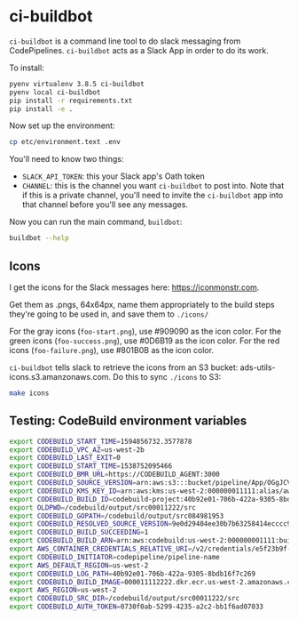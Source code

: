 # ci-buildbot

`ci-buildbot` is a command line tool to do slack messaging from CodePipelines.  `ci-buildbot` acts as a Slack App in
order to do its work.

To install:

```bash
pyenv virtualenv 3.8.5 ci-buildbot
pyenv local ci-buildbot
pip install -r requirements.txt
pip install -e .
```

Now set up the environment:

```bash
cp etc/environment.text .env
```

You'll need to know two things:

* `SLACK_API_TOKEN`: this your Slack app's Oath token
* `CHANNEL`: this is the channel you want `ci-buildbot` to post into.  Note that if this is a private channel, you'll need to invite the `ci-buildbot` app into that channel before you'll see any messages.

Now you can run the main command, `buildbot`:

```bash
buildbot --help
```

## Icons

I get the icons for the Slack messages here: https://iconmonstr.com.

Get them as .pngs, 64x64px, name them appropriately to the build steps they're going to be used in, and save them to `./icons/`

For the gray icons (`foo-start.png`), use #909090 as the icon color.
For the green icons (`foo-success.png`), use #0D6B19 as the icon color.
For the red icons (`foo-failure.png`), use #801B0B as the icon color.

`ci-buildbot` tells slack to retrieve the icons from an S3 bucket: ads-utils-icons.s3.amanzonaws.com.  Do this to sync `./icons` to S3:

```bash
make icons
```

## Testing: CodeBuild environment variables

```bash
export CODEBUILD_START_TIME=1594856732.3577878
export CODEBUILD_VPC_AZ=us-west-2b
export CODEBUILD_LAST_EXIT=0
export CODEBUILD_START_TIME=1538752095466
export CODEBUILD_BMR_URL=https://CODEBUILD_AGENT:3000
export CODEBUILD_SOURCE_VERSION=arn:aws:s3:::bucket/pipeline/App/OGgJCVJ.zip
export CODEBUILD_KMS_KEY_ID=arn:aws:kms:us-west-2:000000011111:alias/aws/s3
export CODEBUILD_BUILD_ID=codebuild-project:40b92e01-706b-422a-9305-8bdb16f7c269
export OLDPWD=/codebuild/output/src00011222/src
export CODEBUILD_GOPATH=/codebuild/output/src084981953
export CODEBUILD_RESOLVED_SOURCE_VERSION=9e0d29404ee30b7b63258414ecccc996bbeb55c6
export CODEBUILD_BUILD_SUCCEEDING=1
export CODEBUILD_BUILD_ARN=arn:aws:codebuild:us-west-2:000000001111:build/codebuild-project:40b92e01-706b-422a-9305-8bdb16f7c269
export AWS_CONTAINER_CREDENTIALS_RELATIVE_URI=/v2/credentials/e5f23b9f-c72e-4384-9ba1-37d08aa052b7
export CODEBUILD_INITIATOR=codepipeline/pipeline-name
export AWS_DEFAULT_REGION=us-west-2
export CODEBUILD_LOG_PATH=40b92e01-706b-422a-9305-8bdb16f7c269
export CODEBUILD_BUILD_IMAGE=000011112222.dkr.ecr.us-west-2.amazonaws.com/codebuild:docker-image
export AWS_REGION=us-west-2
export CODEBUILD_SRC_DIR=/codebuild/output/src00011222/src
export CODEBUILD_AUTH_TOKEN=0730f0ab-5299-4235-a2c2-bb1f6ad07033
```

